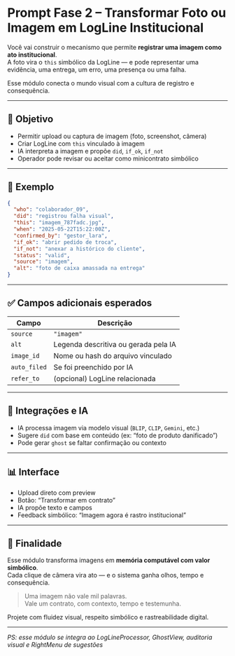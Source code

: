 # Prompt Fase 2 – Transformar Foto ou Imagem em LogLine Institucional

Você vai construir o mecanismo que permite **registrar uma imagem como ato institucional**.  
A foto vira o `this` simbólico da LogLine — e pode representar uma evidência, uma entrega, um erro, uma presença ou uma falha.

Esse módulo conecta o mundo visual com a cultura de registro e consequência.

---

## 🎯 Objetivo

- Permitir upload ou captura de imagem (foto, screenshot, câmera)
- Criar LogLine com `this` vinculado à imagem
- IA interpreta a imagem e propõe `did`, `if_ok`, `if_not`
- Operador pode revisar ou aceitar como minicontrato simbólico

---

## 🧱 Exemplo

```json
{
  "who": "colaborador_09",
  "did": "registrou falha visual",
  "this": "imagem_787fadc.jpg",
  "when": "2025-05-22T15:22:00Z",
  "confirmed_by": "gestor_lara",
  "if_ok": "abrir pedido de troca",
  "if_not": "anexar a histórico do cliente",
  "status": "valid",
  "source": "imagem",
  "alt": "foto de caixa amassada na entrega"
}
```

---

## ✅ Campos adicionais esperados

| Campo       | Descrição                                 |
|-------------|---------------------------------------------|
| `source`    | `"imagem"`                                 |
| `alt`       | Legenda descritiva ou gerada pela IA        |
| `image_id`  | Nome ou hash do arquivo vinculado           |
| `auto_filed`| Se foi preenchido por IA                    |
| `refer_to`  | (opcional) LogLine relacionada              |

---

## 🔄 Integrações e IA

- IA processa imagem via modelo visual (`BLIP`, `CLIP`, `Gemini`, etc.)
- Sugere `did` com base em conteúdo (ex: “foto de produto danificado”)
- Pode gerar `ghost` se faltar confirmação ou contexto

---

## 📊 Interface

- Upload direto com preview
- Botão: “Transformar em contrato”
- IA propõe texto e campos
- Feedback simbólico: “Imagem agora é rastro institucional”

---

## 📌 Finalidade

Esse módulo transforma imagens em **memória computável com valor simbólico**.  
Cada clique de câmera vira ato — e o sistema ganha olhos, tempo e consequência.

> Uma imagem não vale mil palavras.  
> Vale um contrato, com contexto, tempo e testemunha.

Projete com fluidez visual, respeito simbólico e rastreabilidade digital.

---

*PS: esse módulo se integra ao LogLineProcessor, GhostView, auditoria visual e RightMenu de sugestões*